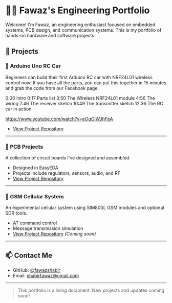 # 👨‍🔧 Fawaz's Engineering Portfolio

Welcome! I'm Fawaz, an engineering enthusiast focused on embedded systems, PCB design, and communication systems. This is my portfolio of hands-on hardware and software projects.

## 🔩 Projects

### 🚗 Arduino Uno RC Car
Beginners can build their first Arduino RC car with NRF24L01 wireless control now! If you have all the parts, you can put this together in 15 minutes and grab the code from our Facebook page.

0:00 Intro
0:17 Parts list
3:50 The Wireless NRF24L01 module
4:56 The wiring
7:46 The receiver sketch
10:49 The transmitter sketch
12:36 The RC car in action

https://www.youtube.com/watch?v=eOqOiWJhFeA

- [View Project Repository](https://github.com/fawazshabir/arduino-rc-car)

---

### 🧠 PCB Projects
A collection of circuit boards I've designed and assembled.

- Designed in EasyEDA
- Projects include regulators, sensors, audio, and RF
- [View Project Repository](https://github.com/fawazshabir/pcb-projects) 

---

### 📶 GSM Cellular System
An experimental cellular system using SIM800L GSM modules and optional SDR tools.

- AT command control
- Message transmission simulation
- [View Project Repository](https://github.com/fawazshabir/cellular-system) *(Coming soon)*

---

## 📫 Contact Me
- GitHub: [@fawazshabir](https://github.com/fawazshabir)
- Email: shabirfawaz@gmail.com

---

> This portfolio is a living document. New projects and updates coming soon!
